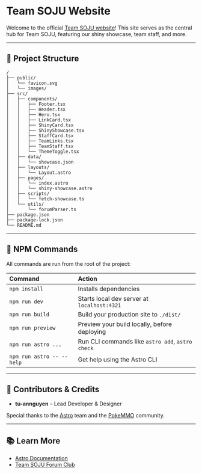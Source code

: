 # Team SOJU Website

Welcome to the official [Team SOJU website](https://team-soju.netlify.app)!
This site serves as the central hub for Team SOJU, featuring our shiny showcase, team staff, and more.

---

## 🚀 Project Structure

```text
/
├── public/
│   └── favicon.svg
│   └── images/
├── src/
│   ├── components/
│   │   ├── Footer.tsx
│   │   ├── Header.tsx
│   │   ├── Hero.tsx
│   │   ├── LinkCard.tsx
│   │   ├── ShinyCard.tsx
│   │   ├── ShinyShowcase.tsx
│   │   ├── StaffCard.tsx
│   │   ├── TeamLinks.tsx
│   │   ├── TeamStaff.tsx
│   │   └── ThemeToggle.tsx
│   ├── data/
│   │   └── showcase.json
│   ├── layouts/
│   │   └── Layout.astro
│   ├── pages/
│   │   └── index.astro
│   │   └── shiny-showcase.astro
│   ├── scripts/
│   │   └── fetch-showcase.ts
│   └── utils/
│       └── forumParser.ts
├── package.json
├── package-lock.json
└── README.md
```

---

## 🧞 NPM Commands

All commands are run from the root of the project:

| Command                   | Action                                           |
| :------------------------ | :----------------------------------------------- |
| `npm install`             | Installs dependencies                            |
| `npm run dev`             | Starts local dev server at `localhost:4321`      |
| `npm run build`           | Build your production site to `./dist/`          |
| `npm run preview`         | Preview your build locally, before deploying     |
| `npm run astro ...`       | Run CLI commands like `astro add`, `astro check` |
| `npm run astro -- --help` | Get help using the Astro CLI                     |

---

## 👥 Contributors & Credits

- **tu-annguyen** – Lead Developer & Designer  

Special thanks to the [Astro](https://astro.build) team and the [PokeMMO](https://pokemmo.com/) community.

---

## 📚 Learn More

- [Astro Documentation](https://docs.astro.build)
- [Team SOJU Forum Club](https://forums.pokemmo.com/index.php?/clubs/261-soj%C3%BC-sojusanctuary/)
